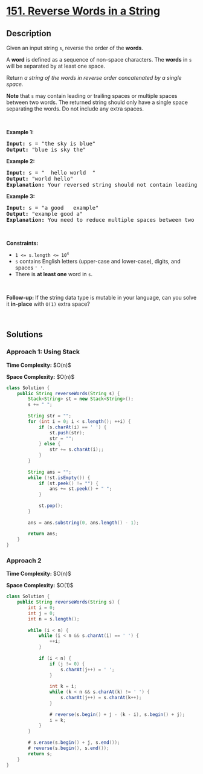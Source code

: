 # [151. Reverse Words in a String](https://leetcode.com/problems/reverse-words-in-a-string)

## Description

<p>Given an input string <code>s</code>, reverse the order of the <strong>words</strong>.</p>

<p>A <strong>word</strong> is defined as a sequence of non-space characters. The <strong>words</strong> in <code>s</code> will be separated by at least one space.</p>

<p>Return <em>a string of the words in reverse order concatenated by a single space.</em></p>

<p><b>Note</b> that <code>s</code> may contain leading or trailing spaces or multiple spaces between two words. The returned string should only have a single space separating the words. Do not include any extra spaces.</p>
<p>&nbsp;</p>

<p><strong class="example">Example 1:</strong></p>
<pre>
<strong>Input:</strong> s = &quot;the sky is blue&quot;
<strong>Output:</strong> &quot;blue is sky the&quot;
</pre>

<p><strong class="example">Example 2:</strong></p>
<pre>
<strong>Input:</strong> s = &quot;  hello world  &quot;
<strong>Output:</strong> &quot;world hello&quot;
<strong>Explanation:</strong> Your reversed string should not contain leading or trailing spaces.
</pre>

<p><strong class="example">Example 3:</strong></p>
<pre>
<strong>Input:</strong> s = &quot;a good   example&quot;
<strong>Output:</strong> &quot;example good a&quot;
<strong>Explanation:</strong> You need to reduce multiple spaces between two words to a single space in the reversed string.
</pre>
<p>&nbsp;</p>

<p><strong>Constraints:</strong></p>
<ul>
    <li><code>1 &lt;= s.length &lt;= 10<sup>4</sup></code></li>
    <li><code>s</code> contains English letters (upper-case and lower-case), digits, and spaces <code>&#39; &#39;</code>.</li>
    <li>There is <strong>at least one</strong> word in <code>s</code>.</li>
</ul>
<p>&nbsp;</p>

<p><b data-stringify-type="bold">Follow-up:&nbsp;</b>If the string data type is mutable in your language, can&nbsp;you solve it&nbsp;<b data-stringify-type="bold">in-place</b>&nbsp;with&nbsp;<code data-stringify-type="code">O(1)</code>&nbsp;extra space?</p>
<p>&nbsp;</p>

## Solutions

### **Approach 1: Using Stack**

<p><strong>Time Complexity:</strong> $O(n)$</p>
<p><strong>Space Complexity:</strong> $O(n)$</p>

```java
class Solution {
    public String reverseWords(String s) {
        Stack<String> st = new Stack<String>();
        s += " ";
        
        String str = "";
        for (int i = 0; i < s.length(); ++i) {
            if (s.charAt(i) == ' ') {
                st.push(str);
                str = "";
            } else {
                str += s.charAt(i);;
            }
        }
        
        String ans = "";
        while (!st.isEmpty()) {
            if (st.peek() != "") {
                ans += st.peek() + " ";
            }
            
            st.pop();
        }
        
        ans = ans.substring(0, ans.length() - 1);
        
        return ans;
    }
}
```

### **Approach 2**

<p><strong>Time Complexity:</strong> $O(n)$</p>
<p><strong>Space Complexity:</strong> $O(1)$</p>

```java
class Solution {
    public String reverseWords(String s) {
        int i = 0;
        int j = 0;
        int n = s.length();
        
        while (i < n) {
            while (i < n && s.charAt(i) == ' ') {
                ++i;
            }
            
            if (i < n) {
                if (j != 0) {
                    s.charAt(j++) = ' ';
                }
                
                int k = i;
                while (k < n && s.charAt(k) != ' ') {
                    s.charAt(j++) = s.charAt(k++);
                }
                
                # reverse(s.begin() + j - (k - i), s.begin() + j);
                i = k;
            }
        }
        
        # s.erase(s.begin() + j, s.end());
        # reverse(s.begin(), s.end());
        return s;
    }
}
```